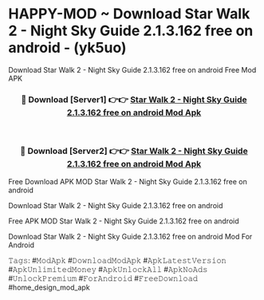 # HAPPY-MOD ~ Download Star Walk 2 - Night Sky Guide 2.1.3.162 free on android - (yk5uo)
Download Star Walk 2 - Night Sky Guide 2.1.3.162 free on android Free Mod APK

<div align="center">
<h3>🔴 Download [Server1] 👉👉 <a href="https://apk-comot.site?title=Star_Walk_2_-_Night_Sky_Guide_2.1.3.162_free_on_android">Star Walk 2 - Night Sky Guide 2.1.3.162 free on android Mod Apk</a></h3><br>

<h3>🔴 Download [Server2] 👉👉 <a href="https://apk-comot.site?title=Star_Walk_2_-_Night_Sky_Guide_2.1.3.162_free_on_android">Star Walk 2 - Night Sky Guide 2.1.3.162 free on android Mod Apk</a></h3>
</div>


Free Download APK MOD Star Walk 2 - Night Sky Guide 2.1.3.162 free on android

Download Star Walk 2 - Night Sky Guide 2.1.3.162 free on android 

Free APK MOD Star Walk 2 - Night Sky Guide 2.1.3.162 free on android 

Download Star Walk 2 - Night Sky Guide 2.1.3.162 free on android Mod For Android

𝚃𝚊𝚐𝚜: #𝙼𝚘𝚍𝙰𝚙𝚔 #𝙳𝚘𝚠𝚗𝚕𝚘𝚊𝚍𝙼𝚘𝚍𝙰𝚙𝚔 #𝙰𝚙𝚔𝙻𝚊𝚝𝚎𝚜𝚝𝚅𝚎𝚛𝚜𝚒𝚘𝚗 #𝙰𝚙𝚔𝚄𝚗𝚕𝚒𝚖𝚒𝚝𝚎𝚍𝙼𝚘𝚗𝚎𝚢 #𝙰𝚙𝚔𝚄𝚗𝚕𝚘𝚌𝚔𝙰𝚕𝚕 #𝙰𝚙𝚔𝙽𝚘𝙰𝚍𝚜 #𝚄𝚗𝚕𝚘𝚌𝚔𝙿𝚛𝚎𝚖𝚒𝚞𝚖 #𝙵𝚘𝚛𝙰𝚗𝚍𝚛𝚘𝚒𝚍 #𝙵𝚛𝚎𝚎𝙳𝚘𝚠𝚗𝚕𝚘𝚊𝚍 #home_design_mod_apk
